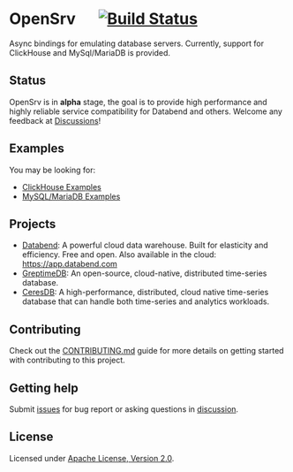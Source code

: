 # OpenSrv &emsp; [![Build Status]][actions]

[Build Status]: https://img.shields.io/github/actions/workflow/status/datafuselabs/opensrv/ci.yaml?branch=main
[actions]: https://github.com/datafuselabs/opensrv/actions?query=branch%3Amain

Async bindings for emulating database servers. Currently, support for ClickHouse and MySql/MariaDB is provided.

## Status

OpenSrv is in **alpha** stage, the goal is to provide high performance and highly reliable service compatibility for Databend and others. Welcome any feedback at [Discussions](https://github.com/datafuselabs/opensrv/discussions)!

## Examples

You may be looking for:

- [ClickHouse Examples](./clickhouse/examples)
- [MySQL/MariaDB Examples](./mysql/examples)


## Projects

- [Databend](https://github.com/datafuselabs/databend/): A powerful cloud data warehouse. Built for elasticity and efficiency. Free and open. Also available in the cloud: <https://app.databend.com>
- [GreptimeDB](https://github.com/GreptimeTeam/greptimedb): An open-source, cloud-native, distributed time-series database.
- [CeresDB](https://github.com/CeresDB/ceresdb): A high-performance, distributed, cloud native time-series database that can handle both time-series and analytics workloads.

## Contributing

Check out the [CONTRIBUTING.md](./CONTRIBUTING.md) guide for more details on getting started with contributing to this project.

## Getting help

Submit [issues](https://github.com/datafuselabs/opensrv/issues/new/choose) for bug report or asking questions in [discussion](https://github.com/datafuselabs/opensrv/discussions/new?category=q-a). 

## License

Licensed under <a href="./LICENSE">Apache License, Version 2.0</a>.


